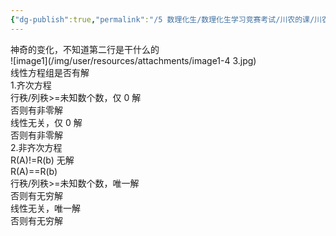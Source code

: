 ```yaml
---
{"dg-publish":true,"permalink":"/5 数理化生/数理化生学习竞赛考试/川农的课/川农线性代数/202006006 复习笔记/","title":"202006006 复习笔记"}
---
```



神奇的变化，不知道第二行是干什么的  
![image1](/img/user/resources/attachments/image1-4 3.jpg)  
线性方程组是否有解  
1.齐次方程  
行秩/列秩\>=未知数个数，仅 0 解  
否则有非零解  
线性无关，仅 0 解  
否则有非零解  
2.非齐次方程  
R(A)!=R(b) 无解  
R(A)==R(b)  
行秩/列秩\>=未知数个数，唯一解  
否则有无穷解  
线性无关，唯一解  
否则有无穷解
